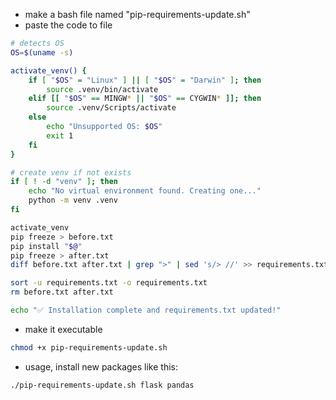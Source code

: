 - make a bash file named "pip-requirements-update.sh"
- paste the code to file


```bash
# detects OS
OS=$(uname -s)

activate_venv() {
    if [ "$OS" = "Linux" ] || [ "$OS" = "Darwin" ]; then
        source .venv/bin/activate
    elif [[ "$OS" == MINGW* || "$OS" == CYGWIN* ]]; then
        source .venv/Scripts/activate
    else
        echo "Unsupported OS: $OS"
        exit 1
    fi
}

# create venv if not exists
if [ ! -d "venv" ]; then
    echo "No virtual environment found. Creating one..."
    python -m venv .venv
fi

activate_venv
pip freeze > before.txt
pip install "$@"
pip freeze > after.txt
diff before.txt after.txt | grep ">" | sed 's/> //' >> requirements.txt

sort -u requirements.txt -o requirements.txt
rm before.txt after.txt

echo "✅ Installation complete and requirements.txt updated!"
```


- make it executable


```bash
chmod +x pip-requirements-update.sh
```


- usage, install new packages like this:


```bash
./pip-requirements-update.sh flask pandas
```
